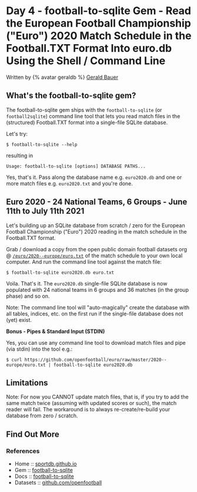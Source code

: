 # Day 4 - football-to-sqlite Gem - Read the European Football Championship ("Euro") 2020 Match Schedule in the Football.TXT Format Into euro.db Using the Shell / Command Line


Written by {% avatar geraldb %} [Gerald Bauer](https://github.com/geraldb)



## What's the football-to-sqlite gem?

The football-to-sqlite gem ships with the `football-to-sqlite` (or `football2sqlite`)
command line tool that lets you
read match files in the (structured) Football.TXT format
into a single-file SQLite database.



Let's try:

```
$ football-to-sqlite --help
```

resulting in

```
Usage: football-to-sqlite [options] DATABASE PATHS...
```


Yes, that's it.
Pass along the database name e.g. `euro2020.db`
and one or more match files e.g. `euro2020.txt`
and you're done.



## Euro 2020 - 24 National Teams, 6 Groups - June 11th to July 11th 2021


Let's building up an SQLite database from scratch / zero
for the
European Football Championship ("Euro") 2020
reading in the match schedule in the Football.TXT format.


Grab / download a copy from the
open public domain football datasets org
@
[`/euro/2020--europe/euro.txt`](https://github.com/openfootball/euro/raw/master/2020--europe/euro.txt) of the match schedule to your own local computer.
And run the command line tool against the match file:

```
$ football-to-sqlite euro2020.db euro.txt
```

Voila. That's it.  The `euro2020.db` single-file SQLite database is now
populated with 24 national teams in 6 groups and 36 matches (in the group phase)
and so on.


Note: The command line tool will "auto-magically" create
the database with all tables, indices, etc. on the first run if the single-file database
does not (yet) exist.



**Bonus - Pipes & Standard Input (STDIN)**

Yes, you can use any command line tool to download match files and pipe (via stdin) into the tool e.g.:

```
$ curl https://github.com/openfootball/euro/raw/master/2020--europe/euro.txt | football-to-sqlite euro2020.db
```


## Limitations

Note: For now you CANNOT update match files, that is,
if you try to add the same match twice (assuming with updated scores or such), the match reader will fail.
The workaround is to always re-create/re-build your database from zero / scratch.





## Find Out More

### References

- Home     :: [sportdb.github.io](http://sportdb.github.io)
- Gem      :: [football-to-sqlite](https://rubygems.org/gems/football-to-sqlite)
- Docs     :: [football-to-sqlite](http://rubydoc.info/gems/football-to-sqlite)
- Datasets  :: [github.com/openfootball](https://github.com/openfootball)

